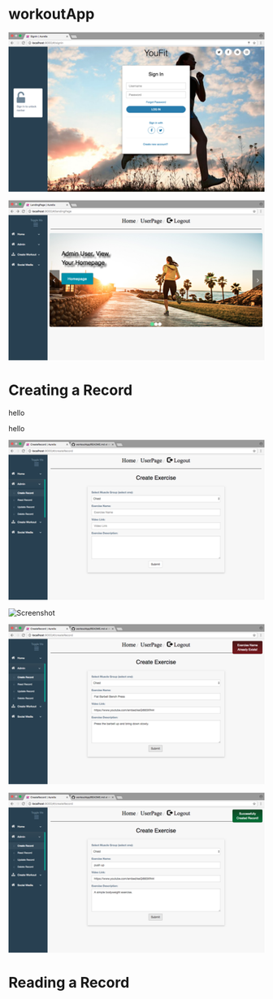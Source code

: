 # workoutApp

<!-- <img src=https://github.com/drew-marchione/workoutApp/blob/master/images/signIn.png width="740" height="480"> -->

![Screenshot](./images/signIn.png)

![Screenshot](./images/adminLandingPage.png)

# Creating a Record
hello

hello

![Screenshot](./images/createRecord.png)

![Screenshot](./images/createFailedd.png)

![Screenshot](./images/createFailedName.png)

![Screenshot](./images/createSuccessful.png)

# Reading a Record


